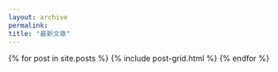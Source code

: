 ```yaml
---
layout: archive
permalink:
title: "最新文章"
---
```


<div class="tiles">
{% for post in site.posts %}
	{% include post-grid.html %}
{% endfor %}
</div><!-- /.tiles -->
